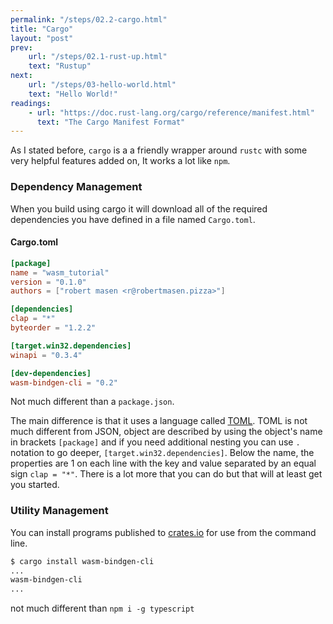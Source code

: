 ```yaml
---
permalink: "/steps/02.2-cargo.html"
title: "Cargo"
layout: "post"
prev: 
    url: "/steps/02.1-rust-up.html"
    text: "Rustup"
next: 
    url: "/steps/03-hello-world.html"
    text: "Hello World!"
readings:
    - url: "https://doc.rust-lang.org/cargo/reference/manifest.html"
      text: "The Cargo Manifest Format"
---
```

<div class="explain">
<p>As I stated before, <code>cargo</code> is a a friendly wrapper around <code>rustc</code> with some very helpful features added on, It works a lot like <code>npm</code>.</p>

<h3>Dependency Management</h3>

<p>When you build using cargo it will download all of the required dependencies you have defined in a file named <code>Cargo.toml</code>.</p>
</div>

#### Cargo.toml

```toml
[package]
name = "wasm_tutorial"
version = "0.1.0"
authors = ["robert masen <r@robertmasen.pizza>"]

[dependencies]
clap = "*"
byteorder = "1.2.2"

[target.win32.dependencies]
winapi = "0.3.4"

[dev-dependencies]
wasm-bindgen-cli = "0.2"
```
Not much different than a <code>package.json</code>.

<div class="explain">
<p>The main difference is that it uses a language called <a href="https://github.com/toml-lang/toml">TOML</a>. TOML is not much different from JSON, object are described by using the object's name in brackets <code>[package]</code> and if you need additional nesting you can use <code>.</code> notation to go deeper, <code>[target.win32.dependencies]</code>. Below the name, the properties are 1 on each line with  the key and value separated by an equal sign <code>clap = "*"</code>. There is a lot more that you can do but that will at least get you started.</p>

<h3>Utility Management</h3>

<p>You can install programs published to <a href="https://crates.io">crates.io</a> for use from the command line.</p>
</div>

```bash
$ cargo install wasm-bindgen-cli
...
wasm-bindgen-cli
...
```
not much different than `npm i -g typescript`